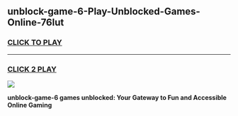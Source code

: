 
## unblock-game-6-Play-Unblocked-Games-Online-76lut
<h3>
<a href="https://premium76.site?title=unblock-game-6&ref=25A">CLICK TO PLAY</a></h3>
<hr>

<h3>
<a href="https://premium76.site?title=unblock-game-6&ref=25A">CLICK 2 PLAY</a>
  
</h3>

<a href="https://premium76.site?title=unblock-game-6&ref=25A"><img src="https://clearcache.store/games.png"></a>


**unblock-game-6 games unblocked: Your Gateway to Fun and Accessible Online Gaming**
